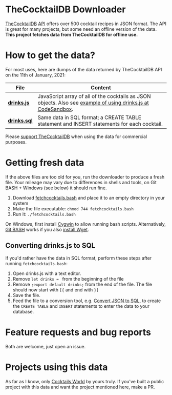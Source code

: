 # TheCocktailDB Downloader

[TheCocktailDB](https://thecocktaildb.com/) [API](https://thecocktaildb.com/api.php) offers over 500 cocktail recipes in JSON format. The API is great for many projects, but some need an offline version of the data. **This project fetches data from TheCocktailDB for offline use.**

# How to get the data?

For most uses, here are dumps of the data returned by TheCocktailDB API on the 11th of January, 2021:

| File                                                                                                      | Content                                                                                                                                              |
| --------------------------------------------------------------------------------------------------------- | ---------------------------------------------------------------------------------------------------------------------------------------------------- |
| **[drinks.js](https://raw.githubusercontent.com/lauriharpf/thecocktaildb-downloader/master/drinks.js)**   | JavaScript array of all of the cocktails as JSON objects. Also see [example of using drinks.js at CodeSandbox](https://codesandbox.io/s/6wql1zz9on). |
| **[drinks.sql](https://raw.githubusercontent.com/lauriharpf/thecocktaildb-downloader/master/drinks.sql)** | Same data in SQL format; a CREATE TABLE statement and INSERT statements for each cocktail.                                                           |

Please [support TheCocktailDB](https://www.patreon.com/thedatadb) when using the data for commercial purposes.

# Getting fresh data

If the above files are too old for you, run the downloader to produce a fresh file. Your mileage may vary due to differences in shells and tools, on Git BASH + Windows (see below) it should run fine.

1. Download [fetchcocktails.bash](https://raw.githubusercontent.com/lauriharpf/thecocktaildb-downloader/master/fetchcocktails.bash) and place it to an empty directory in your system
2. Make the file executable: `chmod 744 fetchcocktails.bash`
3. Run it: `./fetchcocktails.bash`

On Windows, first install [Cygwin](http://www.cygwin.com/) to allow running bash scripts. Alternatively, [Git BASH](https://gitforwindows.org/) works if you also [install Wget](https://gist.github.com/evanwill/0207876c3243bbb6863e65ec5dc3f058).

## Converting drinks.js to SQL

If you'd rather have the data in SQL format, perform these steps after running `fetchcocktails.bash`:

1. Open drinks.js with a text editor.
2. Remove `let drinks = ` from the beginning of the file
3. Remove `;export default drinks;` from the end of the file. The file should now start with `[{` and end with `}]`
4. Save the file.
5. Feed the file to a conversion tool, e.g. [Convert JSON to SQL](http://convertjson.com/json-to-sql.htm), to create the `CREATE TABLE` and `INSERT` statements to enter the data to your database.

# Feature requests and bug reports

Both are welcome, just open an issue.

# Projects using this data

As far as I know, only [Cocktails World](https://github.com/lauriharpf/cocktails) by yours truly. If you've built a public project with this data and want the project mentioned here, make a PR.
